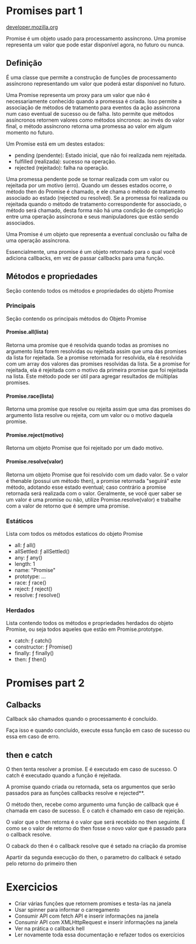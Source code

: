 # Promises part 1

[developer.mozilla.org](https://developer.mozilla.org/pt-BR/docs/Web/JavaScript/Reference/Global_Objects/Promise)

Promise é um objeto usado para processamento assíncrono. Uma promise representa um valor 
que pode estar disponível agora, no futuro ou nunca. 

## Definição

É uma classe que permite a construção de funções de processamento assíncrono representando 
um valor que poderá estar disponível no futuro.

Uma Promise representa um proxy para um valor que não é necessariamente conhecido quando 
a promessa é criada. Isso permite a associação de métodos de tratamento para eventos 
da ação assíncrona num caso eventual de sucesso ou de falha. Isto permite que métodos 
assíncronos retornem valores como métodos síncronos: ao invés do valor final, o 
método assíncrono retorna uma promessa ao valor em algum momento no futuro.

Um Promise está em um destes estados: 

- pending (pendente): Estado inicial, que não foi realizada nem rejeitada.
- fulfilled (realizada): sucesso na operação.
- rejected (rejeitado):  falha na operação.

Uma promessa pendente pode se tornar realizada com um valor ou rejeitada por um motivo (erro). 
Quando um desses estados ocorre, o método then do Promise é chamado, e ele chama o método de 
tratamento associado ao estado (rejected ou resolved).  Se a promessa foi realizada ou 
rejeitada quando o método de tratamento correspondente for associado, o método será 
chamado, desta forma não há uma condição de competição entre uma operação assíncrona 
e seus manipuladores que estão sendo associados.

Uma Promise é um objeto que representa a eventual conclusão ou falha de uma operação assíncrona. 

Essencialmente, uma promise é um objeto retornado para o qual você adiciona 
callbacks, em vez de passar callbacks para uma função.

## Métodos e propriedades

Seção contendo todos os métodos e propriedades do objeto Promise

### Principais

Seção contendo os principais métodos do Objeto Promise

#### Promise.all(lista)

Retorna uma promise que é resolvida quando todas as promises no argumento lista forem 
resolvidas ou rejeitada assim que uma das promises da lista for rejeitada. Se a promise 
retornada for resolvida, ela é resolvida com um array dos valores das promises resolvidas 
da lista. Se a promise for rejeitada, ela é rejeitada com o motivo da primeira promise que 
foi rejeitada na lista. Este método pode ser útil para agregar resultados de múltiplas promises.

#### Promise.race(lista)

Retorna uma promise que resolve ou rejeita assim que uma das promises do argumento lista 
resolve ou rejeita, com um valor ou o motivo daquela promise.

#### Promise.reject(motivo)

Retorna um objeto Promise que foi rejeitado por um dado motivo.

#### Promise.resolve(valor)

Retorna um objeto Promise que foi resolvido com um dado valor. Se o valor 
é thenable (possui um método then), a promise retornada "seguirá" este método, 
adotando esse estado eventual; caso contrário a promise retornada será realizada 
com o valor. Geralmente, se você quer saber se um valor é uma promise ou não, 
utilize Promise.resolve(valor) e trabalhe com a valor de retorno que é sempre 
uma promise.

### Estáticos

Lista com todos os métodos estaticos do objeto Promise

- all: ƒ all()
- allSettled: ƒ allSettled()
- any: ƒ any()
- length: 1
- name: "Promise"
- prototype: ...
- race: ƒ race()
- reject: ƒ reject()
- resolve: ƒ resolve()

### Herdados

Lista contendo todos os métodos e propriedades herdados do objeto Promise, ou seja 
todos aqueles que estão em Promise.prototype.

- catch: ƒ catch()
- constructor: ƒ Promise()
- finally: ƒ finally()
- then: ƒ then()

# Promises part 2

## Calbacks

Callback são chamados quando o processamento é concluído.

Faça isso e quando concluído, execute essa função em caso de sucesso ou
essa em caso de erro.

## then e catch

O then tenta resolver a promise. E é executado em caso de sucesso.
O catch é executado quando a função é rejeitada.

A promise quando criada ou retornada, seta os argumentos que serão passados 
para as funções callbacks resolve e rejected**.

O método then, recebe como argumento uma função de callback que é chamada 
em caso de sucesso. E o catch é chamado em caso de rejeição.

O valor que o then retorna é o valor que será recebido no then seguinte.
É como se o valor de retorno do then fosse o novo valor que é passado 
para o callback resolve.

O caback do then é o callback resolve que é setado na criação da promise

Apartir da segunda execução do then, o parametro do callback é 
setado pelo retorno do primeiro then

# Exercicios

- Criar várias funções que retornem promises e testa-las na janela
- Usar spinner para informar o carregamento
- Consumir API com fetch API e inserir informações na janela
- Consumir API com XMLHttpRequest e inserir informações na janela
- Ver na prática o callback hell
- Ler novamente toda essa documentação e refazer todos os exercícios

